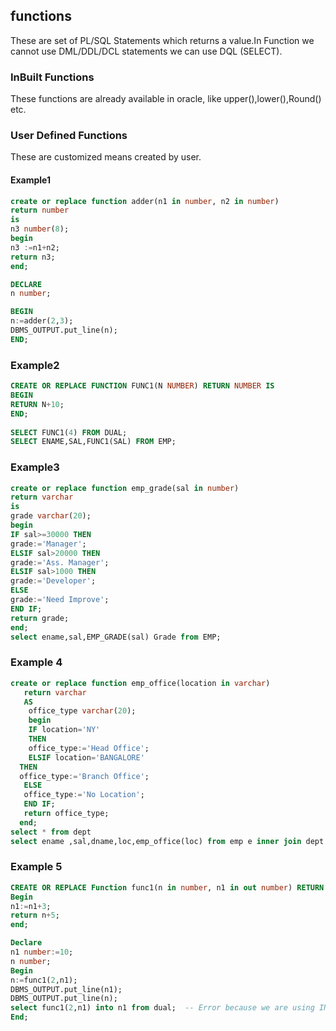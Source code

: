 ## functions
These are set of PL/SQL Statements which returns a value.In Function we cannot use DML/DDL/DCL statements we can use DQL (SELECT).

### InBuilt Functions
These functions are already available in oracle, like upper(),lower(),Round() etc.

### User Defined Functions
These are customized means created by user.

#### Example1
```sql
create or replace function adder(n1 in number, n2 in number)    
return number    
is     
n3 number(8);    
begin    
n3 :=n1+n2;    
return n3;    
end;    

DECLARE
n number;

BEGIN
n:=adder(2,3);
DBMS_OUTPUT.put_line(n);
END;
```

### Example2
```sql
CREATE OR REPLACE FUNCTION FUNC1(N NUMBER) RETURN NUMBER IS
BEGIN
RETURN N+10;
END;
 
SELECT FUNC1(4) FROM DUAL;
SELECT ENAME,SAL,FUNC1(SAL) FROM EMP;
```

### Example3
```sql
create or replace function emp_grade(sal in number)    
return varchar  
is     
grade varchar(20);    
begin    
IF sal>=30000 THEN  
grade:='Manager';
ELSIF sal>20000 THEN
grade:='Ass. Manager';
ELSIF sal>1000 THEN
grade:='Developer';
ELSE    
grade:='Need Improve';
END IF;
return grade;
end;
select ename,sal,EMP_GRADE(sal) Grade from EMP;

```
### Example 4
```sql
create or replace function emp_office(location in varchar)
   return varchar
   AS
    office_type varchar(20);
    begin
    IF location='NY'
    THEN
    office_type:='Head Office';
    ELSIF location='BANGALORE' 
  THEN
  office_type:='Branch Office';
   ELSE
   office_type:='No Location';
   END IF;
   return office_type;
  end;
select * from dept
select ename ,sal,dname,loc,emp_office(loc) from emp e inner join dept t on e.deptno=t.deptno;
```

### Example 5
```sql
CREATE OR REPLACE Function func1(n in number, n1 in out number) RETURN Number IS
Begin
n1:=n1+3;
return n+5;
end;

Declare
n1 number:=10;
n number;
Begin
n:=func1(2,n1);
DBMS_OUTPUT.put_line(n1);
DBMS_OUTPUT.put_line(n);
select func1(2,n1) into n1 from dual;  -- Error because we are using INOUT parameter
End;
```

